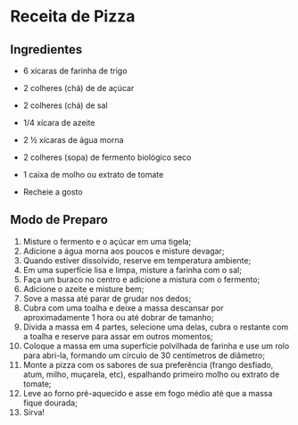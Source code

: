 # Receita de Pizza

## Ingredientes

- 6 xícaras de farinha de trigo

- 2 colheres (chá) de de açúcar

- 2 colheres (chá) de sal

- 1/4 xícara de azeite

- 2 ½ xícaras de água morna

- 2 colheres (sopa) de fermento biológico seco

- 1 caixa de molho ou extrato de tomate

- Recheie a gosto

  

## Modo de Preparo

1. Misture o fermento e o açúcar em uma tigela;
2. Adicione a água morna aos poucos e misture devagar;
3. Quando estiver dissolvido, reserve em temperatura ambiente;
4. Em uma superfície lisa e limpa, misture a farinha com o sal;
5. Faça um buraco no centro e adicione a mistura com o fermento;
6. Adicione o azeite e misture bem;
7. Sove a massa até parar de grudar nos dedos;
8. Cubra com uma toalha e deixe a massa descansar por aproximadamente 1 hora ou até dobrar de tamanho;
9. Divida a massa em 4 partes, selecione uma delas, cubra o restante com a toalha e reserve para assar em outros momentos;
10. Coloque a massa em uma superfície polvilhada de farinha e use um rolo para  abri-la, formando um círculo de 30 centímetros de diâmetro;
11. Monte a pizza com os sabores de sua preferência (frango desfiado, atum,  milho, muçarela, etc), espalhando primeiro molho ou extrato de tomate;
12. Leve ao forno pré-aquecido e asse em fogo médio até que a massa fique dourada;
13. Sirva! 
